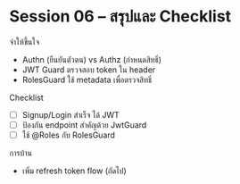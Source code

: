 # Session 06 – สรุปและ Checklist

จำให้ขึ้นใจ
- Authn (ยืนยันตัวตน) vs Authz (กำหนดสิทธิ์)
- JWT Guard ตรวจสอบ token ใน header
- RolesGuard ใช้ metadata เพื่อตรวจสิทธิ์

Checklist
- [ ] Signup/Login สำเร็จ ได้ JWT
- [ ] ป้องกัน endpoint สำคัญด้วย JwtGuard
- [ ] ใช้ @Roles กับ RolesGuard

การบ้าน
- เพิ่ม refresh token flow (ถัดไป)